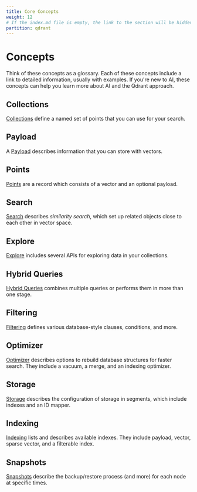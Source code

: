 ```yaml
---
title: Core Concepts
weight: 12
# If the index.md file is empty, the link to the section will be hidden from the sidebar
partition: qdrant
---
```


# Concepts

Think of these concepts as a glossary. Each of these concepts include a link to
detailed information, usually with examples. If you're new to AI, these concepts
can help you learn more about AI and the Qdrant approach.

## Collections

[Collections](/documentation/concepts/collections/) define a named set of points that you can use for your search.

## Payload

A [Payload](/documentation/concepts/payload/) describes information that you can store with vectors.

## Points

[Points](/documentation/concepts/points/) are a record which consists of a vector and an optional payload. 

## Search

[Search](/documentation/concepts/search/) describes _similarity search_, which set up related objects close to each other in vector space.

## Explore

[Explore](/documentation/concepts/explore/) includes several APIs for exploring data in your collections.

## Hybrid Queries

[Hybrid Queries](/documentation/concepts/hybrid-queries/) combines multiple queries or performs them in more than one stage.

## Filtering

[Filtering](/documentation/concepts/filtering/) defines various database-style clauses, conditions, and more.

## Optimizer

[Optimizer](/documentation/concepts/optimizer/) describes options to rebuild
database structures for faster search. They include a vacuum, a merge, and an
indexing optimizer.

## Storage

[Storage](/documentation/concepts/storage/) describes the configuration of storage in segments, which include indexes and an ID mapper.

## Indexing

[Indexing](/documentation/concepts/indexing/) lists and describes available indexes. They include payload, vector, sparse vector, and a filterable index.

## Snapshots

[Snapshots](/documentation/concepts/snapshots/) describe the backup/restore process (and more) for each node at specific times.
